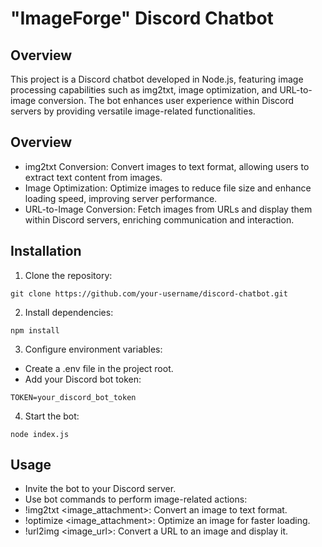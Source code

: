 # "ImageForge" Discord Chatbot 

## Overview
This project is a Discord chatbot developed in Node.js, featuring image processing capabilities such as img2txt, image optimization, and URL-to-image conversion. The bot enhances user experience within Discord servers by providing versatile image-related functionalities.

## Overview
- img2txt Conversion: Convert images to text format, allowing users to extract text content from images.
- Image Optimization: Optimize images to reduce file size and enhance loading speed, improving server performance.
- URL-to-Image Conversion: Fetch images from URLs and display them within Discord servers, enriching communication and interaction.

## Installation
1. Clone the repository:
```
git clone https://github.com/your-username/discord-chatbot.git
```

2. Install dependencies:
```
npm install
```

3. Configure environment variables:
- Create a .env file in the project root.
- Add your Discord bot token:
```
TOKEN=your_discord_bot_token
```

4. Start the bot:
```
node index.js
```

## Usage
- Invite the bot to your Discord server.
- Use bot commands to perform image-related actions:
 - !img2txt <image_attachment>: Convert an image to text format.
 - !optimize <image_attachment>: Optimize an image for faster loading.
 - !url2img <image_url>: Convert a URL to an image and display it.
